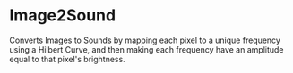 # Image2Sound
Converts Images to Sounds by mapping each pixel to a unique frequency using a Hilbert Curve, and then making each frequency have an amplitude equal to that pixel's brightness.
